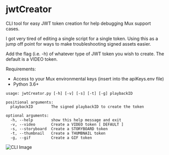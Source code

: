 # jwtCreator
CLI tool for easy JWT token creation for help debugging Mux support cases. 

I got very tired of editing a single script for a single token. Using this as a jump off point for ways to make troubleshooting signed assets easier.

Add the flag (i.e. -h) of whatever type of JWT token you wish to create. The default is a VIDEO token.

Requirements:
* Access to your Mux environmental keys (insert into the apiKeys.env file)
* Python 3.6+

```
usage: jwtCreator.py [-h] [-v] [-s] [-t] [-g] playbackID

positional arguments:
  playbackID        The signed playbackID to create the token

optional arguments:
  -h, --help        show this help message and exit
  -v, --video       Create a VIDEO token [ DEFAULT ]
  -s, --storyboard  Create a STORYBOARD token
  -t, --thumbnail   Create a THUMBNAIL token
  -g, --gif         Create a GIF token
```
![CLI Image](https://dl.dropboxusercontent.com/s/j7xozs66wf4z2pl/mux-jwtCreator.gif?dl=0)
